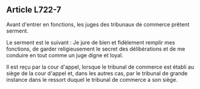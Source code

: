Article L722-7
----
Avant d'entrer en fonctions, les juges des tribunaux de commerce prêtent
serment.

Le serment est le suivant : Je jure de bien et fidèlement remplir mes fonctions,
de garder religieusement le secret des délibérations et de me conduire en tout
comme un juge digne et loyal.

Il est reçu par la cour d'appel, lorsque le tribunal de commerce est établi au
siège de la cour d'appel et, dans les autres cas, par le tribunal de grande
instance dans le ressort duquel le tribunal de commerce a son siège.
